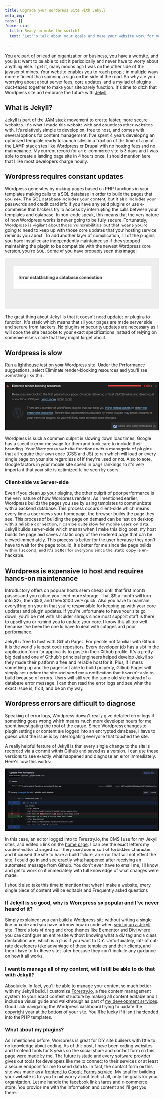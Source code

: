 ```yaml
---
title: Upgrade your Wordpress Site with Jekyll
meta_img: ''
tags: []
footer-cta:
  title: Ready to make the switch?
  text: 'Let''s talk about your goals and make your website work for you. '

---
```

You are part of or lead an organization or business, you have a website, and you just want to be able to edit it periodically and never have to worry about anything else. I get it, many moons ago I was on the other side of the javascript mines. Your website enables you to reach people in multiple ways more efficient than spinning a sign on the side of the road. So why are you worrying about about server fees, core updates, and a myriad of plugins duct-taped together to make your site barely function. It's time to ditch that Wordpress site and embrace the future with [Jekyll](https://jekyllrb.com/).

## What is Jekyll?

[Jekyll](https://jekyllrb.com/) is part of the [JAM stack](https://jamstack.org/) movement to create faster, more secure websites. It's what I made this website with and countless other websites with. It's relatively simple to develop on, free to host, and comes with several options for content management. I've spent 4 years developing an optimized template ready to launch sites in a fraction of the time of any of the [LAMP stack](https://wpshout.com/wordpress-lamp-introduction-wordpress-infrastructure/) sites like Wordpress or Drupal with no hosting fees and no maintenance. My current record for an e-commerce site is 3 days and I was able to create a landing page site in 4 hours once. I should mention here that I like most developers charge hourly.

## Wordpress requires constant updates

Wordpress generates by making pages based on PHP functions in your templates making calls to a SQL database in order to build the pages that you see. The SQL database includes your content, but it also includes your passwords and credit card info if you have any paid plugins or use e-commerce that hackers try to access by interrupting the calls between your templates and database. In non-code speak, this means that the very nature of how Wordpress works is never going to be fully secure. Fortunately, Wordpress is vigilant about these vulnerabilities, but that means you're going to need to keep up with those core updates that your hosting service reminds you about. To add another layer of complication, all of the plugins you have installed are independently maintained so if they stopped maintaining the plugin to be compatible with the newest Wordpress core version, you're SOL. Some of you have probably seen this image:

![Wordpress database error as a result of a plugin error](/images/wp-err.jpg)

The great thing about Jekyll is that it doesn't need updates or plugins to function. It's static which means that all your pages are made server side and secure from hackers. No plugins or security updates are necessary as I will code the site bespoke to your exact specifications instead of relying on someone else's code that they might forget about.

## Wordpress is slow

[Run a lighthouse test](https://developers.google.com/web/tools/lighthouse#devtools) on your Wordpress site. Under the Performance suggestions, select Eliminate render-blocking resources and you'll see something like this: 

![render-blocking resources suggestion indicating Wordpress is the cause](/images/screen-shot-2021-12-03-at-11-12-00-am.png)

Wordpress is such a common culprit in slowing down load times, Google has a specific error message for them and took care to include their branding. Your Wordpress website functions with a menagerie of plugins that all require their own code (CSS and JS) to run which will load on every single page on your site regardless of if they're used or not. Also to note, Google factors in your mobile site speed in page rankings so it's very important that your site is optimized to be seen by users. 

### Client-side vs Server-side

Even if you clean up your plugins, the other culprit of poor performance is the very nature of how Wordpress renders. As I mentioned earlier, Wordpress builds the pages you see by using templates to communicate with a backend database. This process occurs client-side which means every time a user views your homepage, the browser builds the page they see. This process of building the page on demand can be fast on desktop with a reliable connection, it can be quite slow for mobile users on data. Jekyll builds server-side which means when I make this blog post, my host builds the page and saves a static copy of the rendered page that can be viewed immediately. This process is better for the user because they don't have to wait for the page to build, it's better for me since the page builds within 1 second, and it's better for everyone since the static copy is un-hackable. 

## Wordpress is expensive to host and requires hands-on maintenance

Introductory offers on popular hosts seem cheap until that first month passes and you notice you need more storage. That $9 a month will turn into $25, then $50, and then $100 very quick. Also you have to maintain everything on your in that you're responsible for keeping up with your core updates and plugin updates. If you're unfortunate to have your site go down, you'll be met with shoulder shrugs since most support staff is there to upsell you or remind you to update your core. I know this all too well because I've been the one to have to deal with outages and poor performance. 

Jekyll is free to host with Github Pages. For people not familiar with Github it is the world's largest code repository. Every developer job has a slot in the application form for applicants to paste in their Github profile. It's a pretty big deal and one of Github's principal engineers helped develop Jekyll so they made their platform a free and reliable host for it. Plus, if I mess something up and the page isn't able to build properly, Github Pages will simply not update the site and send me a notification that it wasn't able to build because of errors. Users will still see the same old site instead of a database error message. I can then read the error logs and see what the exact issue is, fix it, and be on my way. 

## Wordpress errors are difficult to diagnose

Speaking of error logs, Wordpress doesn't really give detailed error logs if something goes wrong which means much more developer hours for me spent investigating the root of the cause. Since Wordpress changes to plugin settings or content are logged into an encrypted database, I have to guess what the issue is by interrogating everyone that touched the site. 

A really helpful feature of Jekyll is that every single change to the site is recorded via a commit within Github and saved as a version. I can use these versions to see exactly what happened and diagnose an error immediately. Here's how this works: 

![screenshot of a commit in github in which a content editor made changes to a link ](/images/screen-shot-2021-12-03-at-11-51-19-am.png)

In this case, an editor logged into to Forestry.io, the CMS I use for my Jekyll sites, and edited a link on the [home page](https://www.republicrestoratives.com/). I can see the exact letters my content editor changed so if they used some sort of forbidden character and it caused the site to have a build failure, an error that will not effect the site, I could go in and see exactly what happened after receiving an automated message from Github. You don't even have to email me, I'll know and get to work on it immediately with full knowledge of what changes were made. 

I should also take this time to mention that when I make a website, every single piece of content will be editable and Frequently asked questions

### If Jekyll is so good, why is Wordpress so popular and I've never heard of it? 

Simply explained: you can build a Wordpress site without writing a single line or code and you have to know how to code when [setting up a Jekyll site](/blog/?tag=Jekyll). There's lots of drag and drop themes like Elementor and Divi where you can configure an entire site without knowing what a div tag and a class declaration are, which is a plus if you want to DIY. Unfortunately, lots of cut-rate developers take advantage of these templates and their clients, and then I have to fix these sites later because they don't include any guidance on how it all works. 

### I want to manage all of my content, will I still be able to do that with Jekyll?

Absolutely. In fact, you'll be able to manage your content so much better with my Jekyll build. I customize [Forestry.io](https://forestry.io/), a free content management system, to your exact content structure by making all content editable and I include a visual guide and walkthrough as part of [my development services](/service/web-development/). Good luck navigating the Wordpress dashboard trying to update the copyright year at the bottom of your site. You'll be lucky if it isn't hardcoded into the PHP templates. 

### What about my plugins? 

As I mentioned before, Wordpress is great for DIY site builders with little to no knowledge about coding. As of this post, I have been coding websites and frontend tools for 8 years so the social share and contact form on this page were made by me. The future is static and every software provider gives out tools for developers like me to connect to their services or at least a secure endpoint for me to send data to. In fact, the contact form on this site was made as a [frontend to Google Forms service](/blog/google-form-front-end/). My goal for building your website is for you to not worry about tech at all, only the goals for your organization. Let me handle the facebook link shares and e-commerce store. You provide me with the information and content and I'll get you there. 